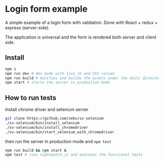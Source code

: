 Login form example
===

A simple example of a login form with validation. Done with React + redux + express (server-side).

The application is universal and the form is rendered both server and client side.

Install
---
```bash
npm i
npm run dev # dev mode with live JS and CSS reload
npm run build # minifies and builds the assets under the dist/ directory
npm start # starts the server in production mode
```

How to run tests
---
Install chrome driver and selenium server
```bash
git clone https://github.com/sebv/sv-selenium
./sv-selenium/bin/install_selenium
./sv-selenium/bin/install_chromedriver
./sv-selenium/bin/start_selenium_with_chromedriver
```

then run the server in production mode and `npm test`
```bash
npm run build && npm start &
npm test # runs nightwatch.js and executes the functional tests
```
